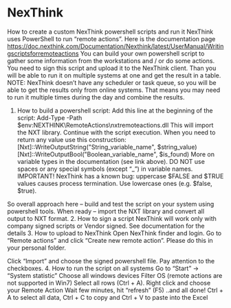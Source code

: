 # NexThink
How to create a custom NexThink powershell scripts and run it
NexThink uses PowerShell to run “remote actions”. Here is the documentation page https://doc.nexthink.com/Documentation/Nexthink/latest/UserManual/Writingscriptsforremoteactions 
You can build your own powershell script to gather some information from the workstations and / or do some actions. You need to sign this script and upload it to the NexThink client. Than you will be able to run it on multiple systems at one and get the result in a table. NOTE: NexThink doesn’t have any scheduler or task queue, so you will be able to get the results only from online systems. That means you may need to run it multiple times during the day and combine the results. 

1.	How to build a powershell script:
Add this line at the beginning of the script:
Add-Type -Path $env:NEXTHINK\RemoteActions\nxtremoteactions.dll
This will import the NXT library. Continue with the script execution. When you need to return any value use this construction:
[Nxt]::WriteOutputString("String_variable_name", $string_value)
[Nxt]::WriteOutputBool("Boolean_variable_name", $is_found)
More on variable types in the documentation (see link above). DO NOT use spaces or any special symbols (except “_”) in variable names.
IMPORTANT! NexThink has a known bug: uppercase $FALSE and $TRUE values causes process termination. Use lowercase ones (e.g. $false, $true). 

So overall approach here – build and test the script on your system using powershell tools. When ready – import the NXT library and convert all output to NXT format. 
2.	How to sign a script
NexThink will work only with company signed scripts or Vendor signed. See documentation for the details
3.	How to upload to NexThink
Open NexThink finder and login. Go to “Remote actions” and click “Create new remote action”. Please do this in your personal folder. 
 
Click “Import” and choose the signed powershell file. Pay attention to the checkboxes. 
4.	How to run the script on all systems
Go to “Start” -> “System statistic”
Choose all windows devices
Filter OS (remote actions are not supported in Win7)
Select all rows (Ctrl + A). 
Right click and choose your Remote Action
Wait few minutes, hit “refresh” (F5)
..and all done! Ctrl + A to select all data, Ctrl + C to copy and Ctrl + V to paste into the Excel
